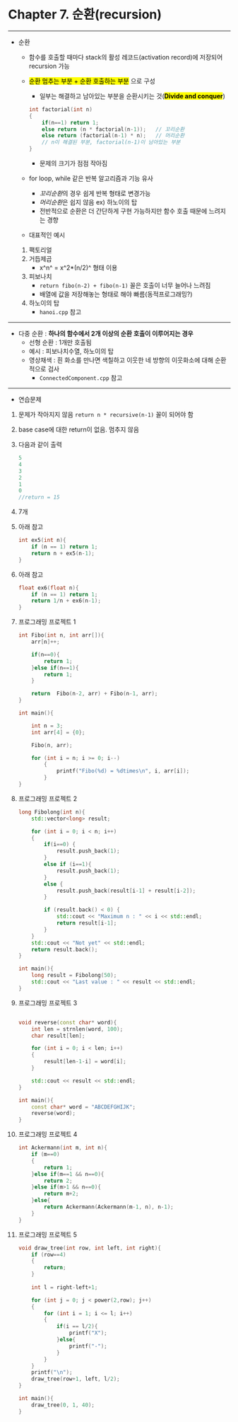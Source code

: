 Chapter 7. 순환(recursion)
===============
----
* 순환
    * 함수를 호출할 때마다 stack의 활성 레코드(activation record)에 저장되어 recursion 가능
    * <mark>순환 멈추는 부분 + 순환 호출하는 부분</mark> 으로 구성
        * 일부는 해결하고 남아있는 부분을 순환시키는 것(**<mark>Divide and conquer</mark>**)
        ```C++
        int factorial(int n)
        {
            if(n==1) return 1;
            else return (n * factorial(n-1));   // 꼬리순환
            else return (factorial(n-1) * n);   // 머리순환
            // n이 해결된 부분, factorial(n-1)이 남아있는 부분
        }
        ```
        * 문제의 크기가 점점 작아짐
    * for loop, while 같은 반복 알고리즘과 기능 유사
        * *꼬리순환*의 경우 쉽게 반복 형태로 변경가능
        * *머리순환*은 쉽지 않음 ex) 하노이의 탑
        * 전반적으로 순환은 더 간단하게 구현 가능하지만 함수 호출 때문에 느려지는 경향
        
    * 대표적인 예시
    1. 팩토리얼
    2. 거듭제곱
        * x^n^ = x^2*(n/2)^ 형태 이용
    3. 피보나치
        * `return fibo(n-2) + fibo(n-1)` 꼴은 호출이 너무 늘어나 느려짐
        * 배열에 값을 저장해놓는 형태로 해야 빠름(동적프로그래밍?)
    4. 하노이의 탑
        * `hanoi.cpp` 참고

---
* 다중 순환 : **하나의 함수에서 2개 이상의 순환 호출이 이루어지는 경우**
    * 선형 순환 : 1개만 호출됨
    * 예시 : 피보나치수열, 하노이의 탑
    * 영상채색 : 흰 화소를 만나면 색칠하고 이웃한 네 방향의 이웃화소에 대해 순환적으로 검사
        * `ConnectedComponent.cpp` 참고
    
---
* 연습문제
1. 문제가 작아지지 않음 `return n * recursive(n-1)` 꼴이 되어야 함
2. base case에 대한 return이 없음. 멈추지 않음
3. 다음과 같이 출력
    ```C++
    5
    4
    3
    2
    1
    0
    //return = 15
    ```
4. 7개
5. 아래 참고
    ```C++
    int ex5(int n){
        if (n == 1) return 1;
        return n + ex5(n-1); 
    }
    ```
6.  아래 참고
    ```C++
    float ex6(float n){
        if (n == 1) return 1;
        return 1/n + ex6(n-1); 
    }
    ```
7. 프로그래밍 프로젝트 1
    ```C++
    int Fibo(int n, int arr[]){
        arr[n]++;

        if(n==0){
            return 1;
        }else if(n==1){
            return 1;
        } 

        return  Fibo(n-2, arr) + Fibo(n-1, arr);
    }

    int main(){

        int n = 3;
        int arr[4] = {0};

        Fibo(n, arr);

        for (int i = n; i >= 0; i--)
            {
                printf("Fibo(%d) = %dtimes\n", i, arr[i]);
            }        
    }
    ```

8. 프로그래밍 프로젝트 2

    ```C++
    long Fibolong(int n){
        std::vector<long> result;

        for (int i = 0; i < n; i++)
        {
            if(i==0) {
                result.push_back(1);
            }
            else if (i==1){
                result.push_back(1);
            }
            else {
                result.push_back(result[i-1] + result[i-2]);
            }

            if (result.back() < 0) {
                std::cout << "Maximum n : " << i << std::endl;
                return result[i-1];
            }
        }
        std::cout << "Not yet" << std::endl;
        return result.back();
    }

    int main(){
        long result = Fibolong(50);
        std::cout << "Last value : " << result << std::endl;
    }
    ```

9. 프로그래밍 프로젝트 3
    ```C++

    void reverse(const char* word){
        int len = strnlen(word, 100);
        char result[len];

        for (int i = 0; i < len; i++)
        {   
            result[len-1-i] = word[i];
        }

        std::cout << result << std::endl;
    }

    int main(){
        const char* word = "ABCDEFGHIJK";
        reverse(word);
    }
    ```

10. 프로그래밍 프로젝트 4
    ```C++
    int Ackermann(int m, int n){
        if (m==0)
        {
            return 1;
        }else if(m==1 && n==0){
            return 2;
        }else if(m>1 && n==0){
            return m+2;
        }else{
            return Ackermann(Ackermann(m-1, n), n-1);
        }
    }
    ```
11. 프로그래밍 프로젝트 5
    ```C++
    void draw_tree(int row, int left, int right){
        if (row==4)
        {
            return;
        }
        
        int l = right-left+1;

        for (int j = 0; j < power(2,row); j++)
        {
            for (int i = 1; i <= l; i++)
            {
                if(i == l/2){
                    printf("X");
                }else{
                    printf("-");
                }
            }
        }
        printf("\n");
        draw_tree(row+1, left, l/2);
    }

    int main(){
        draw_tree(0, 1, 40);
    }

    ```